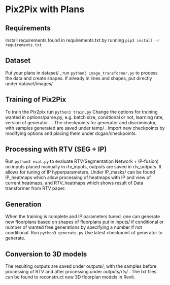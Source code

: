 # Pix2Pix with Plans
## Requirements
Install requirements found in requirements.txt by running ```pip3 install -r requirements.txt```
## Dataset
Put your plans in dataset/ , run ```python3 image_transformer.py``` to process the data and create shapes. If already in lines and shapes, put directly under dataset/images/
## Training of Pix2Pix
To train the Pix2pix run ```python3 train.py```
Change the options for training wanted in options/parse.py, e.g. batch size, condtional or not, learning rate, version of generator ...
The checkpoints for generator and discriminator, with samples generated are saved under temp/ . Import new checkpoints by modifying options and placing them under dcgan/checkpoints. 
## Processing with RTV (SEG + IP)
Run ```python3 eval.py``` to evaluate RTV(Segmentation Network + IP-fusion) on inputs placed manually in rtv_inputs, outputs are saved in rtv_outputs. It allows for tuning of IP hyperparameters. Under IP_masks/ can be found IP_heatmaps which allow processing of heatmaps with IP and view of current heatmaps, and RTV_heatmaps which shows result of Data transformer from RTV paper. 
## Generation
When the training is complete and IP parameters tuned, one can generate new floorplans based on shapes of floorplans put in inputs/ if conditional or number of wanted free generations by specifying a number if not conditional. Run ```python3 generate.py``` Use latest checkpoint of generator to generate. 
## Conversion to 3D models 
The resulting outputs are saved under outputs/, with the samples before processing of RTV and after processing under outputs/rtv/ . The txt files can be found to reconstruct new 3D floorplan models in Revit. 

